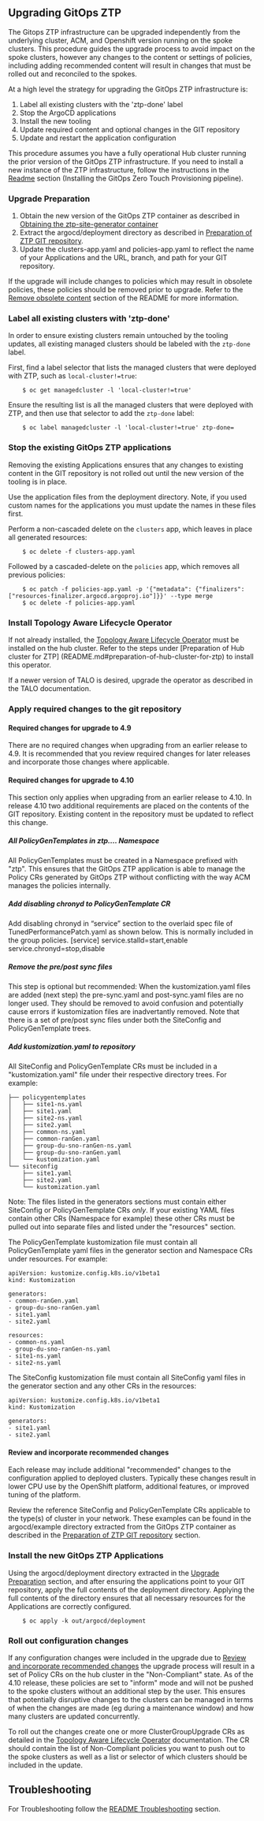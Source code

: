 ## Upgrading GitOps ZTP
The Gitops ZTP infrastructure can be upgraded independently from the underlying cluster, ACM, and Openshift version running on the spoke clusters. This procedure guides the upgrade process to avoid impact on the spoke clusters, however any changes to the content or settings of policies, including adding recommended content will result in changes that must be rolled out and reconciled to the spokes.

At a high level the strategy for upgrading the GitOps ZTP infrastructure is:
1. Label all existing clusters with the 'ztp-done' label
1. Stop the ArgoCD applications
1. Install the new tooling
1. Update required content and optional changes in the GIT repository
1. Update and restart the application configuration

This procedure assumes you have a fully operational Hub cluster running the prior version of the GitOps ZTP infrastructure. If you need to install a new instance of the ZTP infrastructure, follow the instructions in the [Readme](README.md) section (Installing the GitOps Zero Touch Provisioning pipeline).

### Upgrade Preparation
1. Obtain the new version of the GitOps ZTP container as described in [Obtaining the ztp-site-generator container](README.md#obtaining-the-ztp-site-generator-container)
1. Extract the argocd/deployment directory as described in [Preparation of ZTP GIT repository](README.md#preparation-of-ztp-git-repository).
1. Update the clusters-app.yaml and policies-app.yaml to reflect the name of your Applications and the URL, branch, and path for your GIT repository.

If the upgrade will include changes to policies which may result in obsolete policies, these policies should be removed prior to upgrade. Refer to the [Remove obsolete content](README.md#remove-obsolete-content) section of the README for more information.

### Label all existing clusters with 'ztp-done'
In order to ensure existing clusters remain untouched by the tooling updates, all existing managed clusters should be labeled with the `ztp-done` label.

First, find a label selector that lists the managed clusters that were deployed with ZTP, such as `local-cluster!=true`:
```
    $ oc get managedcluster -l 'local-cluster!=true'
```

Ensure the resulting list is all the managed clusters that were deployed with ZTP, and then use that selector to add the `ztp-done` label:
```
    $ oc label managedcluster -l 'local-cluster!=true' ztp-done=
```

### Stop the existing GitOps ZTP applications
Removing the existing Applications ensures that any changes to
existing content in the GIT repository is not rolled out until the new
version of the tooling is in place.

Use the application files from the deployment directory. Note, if you used
custom names for the applications you must update the names in these files
first.

Perform a non-cascaded delete on the `clusters` app, which leaves in place all
generated resources:
```
    $ oc delete -f clusters-app.yaml
```

Followed by a cascaded-delete on the `policies` app, which removes all previous
policies:
```
    $ oc patch -f policies-app.yaml -p '{"metadata": {"finalizers": ["resources-finalizer.argocd.argoproj.io"]}}' --type merge
    $ oc delete -f policies-app.yaml
```

### Install Topology Aware Lifecycle Operator
If not already installed, the [Topology Aware Lifecycle Operator](https://github.com/openshift-kni/cluster-group-upgrades-operator#readme) must be installed on the hub cluster. Refer to the steps under [Preparation of Hub cluster for ZTP] (README.md#preparation-of-hub-cluster-for-ztp) to install this operator.

If a newer version of TALO is desired, upgrade the operator as described in the TALO documentation.

### Apply required changes to the git repository

#### Required changes for upgrade to 4.9
There are no required changes when upgrading from an earlier release to 4.9. It is recommended that you review required changes for later releases and incorporate those changes where applicable.

#### Required changes for upgrade to 4.10
This section only applies when upgrading from an earlier release to 4.10. In release 4.10 two additional requirements are placed on the contents of the GIT repository. Existing content in the repository must be updated to reflect this change.

##### All PolicyGenTemplates in ztp.... Namespace

All PolicyGenTemplates must be created in a Namespace prefixed with "ztp". This ensures that the GitOps ZTP application is able to manage the Policy CRs generated by GitOps ZTP without conflicting with the way ACM manages the policies internally.

##### Add disabling chronyd to PolicyGenTemplate CR

Add disabling chronyd in “service” section to the overlaid spec file of TunedPerformancePatch.yaml as shown below. This is normally included in the group policies.
[service]
service.stalld=start,enable
service.chronyd=stop,disable

##### Remove the pre/post sync files

This step is optional but recommended: When the kustomization.yaml files are added (next step) the pre-sync.yaml and post-sync.yaml files are no longer used. They should be removed to avoid confusion and potentially cause errors if kustomization files are inadvertantly removed. Note that there is a set of pre/post sync files under both the SiteConfig and PolicyGenTemplate trees.

##### Add kustomization.yaml to repository

All SiteConfig and PolicyGenTemplate CRs must be included in a "kustomization.yaml" file under their respective directory trees. For example:
```
├── policygentemplates
│   ├── site1-ns.yaml
│   ├── site1.yaml
│   ├── site2-ns.yaml
│   ├── site2.yaml
│   ├── common-ns.yaml
│   ├── common-ranGen.yaml
│   ├── group-du-sno-ranGen-ns.yaml
│   ├── group-du-sno-ranGen.yaml
│   └── kustomization.yaml
└── siteconfig
    ├── site1.yaml
    ├── site2.yaml
    └── kustomization.yaml
```

Note: The files listed in the generators sections must contain either SiteConfig or PolicyGenTemplate CRs _only_. If your existing YAML files contain other CRs (Namespace for example) these other CRs must be pulled out into separate files and listed under the "resources" section.

The PolicyGenTemplate kustomization file must contain all PolicyGenTemplate yaml files in the generator section and Namespace CRs under resources. For example:
```
apiVersion: kustomize.config.k8s.io/v1beta1
kind: Kustomization

generators:
- common-ranGen.yaml
- group-du-sno-ranGen.yaml
- site1.yaml
- site2.yaml

resources:
- common-ns.yaml
- group-du-sno-ranGen-ns.yaml
- site1-ns.yaml
- site2-ns.yaml

```

The SiteConfig kustomization file must contain all SiteConfig yaml files in the generator section and any other CRs in the resources:
```
apiVersion: kustomize.config.k8s.io/v1beta1
kind: Kustomization

generators:
- site1.yaml
- site2.yaml
```

#### Review and incorporate recommended changes
Each release may include additional "recommended" changes to the configuration applied to deployed clusters. Typically these changes result in lower CPU use by the OpenShift platform, additional features, or improved tuning of the platform.

Review the reference SiteConfig and PolicyGenTemplate CRs applicable to the type(s) of cluster in your network. These examples can be found in the argocd/example directory extracted from the GitOps ZTP container as described in the  [Preparation of ZTP GIT repository](README.md#preparation-of-ztp-git-repository) section.

### Install the new GitOps ZTP Applications
Using the argocd/deployment directory extracted in the [Upgrade Preparation](#upgrade-preparation) section, and after ensuring the applications point to your GIT repository, apply the full contents of the deployment directory. Applying the full contents of the directory ensures that all necessary resources for the Applications are correctly configured.

```
    $ oc apply -k out/argocd/deployment
```

### Roll out configuration changes
If any configuration changes were included in the upgrade due to [Review and incorporate recommended changes](#review-and-incorporate-recommended-changes) the upgrade process will result in a set of Policy CRs on the hub cluster in the "Non-Compliant" state. As of the 4.10 release, these policies are set to "inform" mode and will not be pushed to the spoke clusters without an additional step by the user. This ensures that potentially disruptive changes to the clusters can be managed in terms of when the changes are made (eg during a maintenance window) and how many clusters are updated concurrently.

To roll out the changes create one or more ClusterGroupUpgrade CRs as detailed in the [Topology Aware Lifecycle Operator](https://github.com/openshift-kni/cluster-group-upgrades-operator#readme) documentation. The CR should contain the list of Non-Compliant policies you want to push out to the spoke clusters as well as a list or selector of which clusters should be included in the update.

## Troubleshooting
For Troubleshooting follow the [README Troubleshooting](README.md#troubleshooting-gitops-ztp) section.

